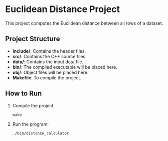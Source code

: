 # Euclidean Distance Project

This project computes the Euclidean distance between all rows of a dataset.

## Project Structure

- **include/**: Contains the header files.
- **src/**: Contains the C++ source files.
- **data/**: Contains the input data file.
- **bin/**: The compiled executable will be placed here.
- **obj/**: Object files will be placed here.
- **Makefile**: To compile the project.

## How to Run

1. Compile the project:

   ```
   make
   ```

2. Run the program:

   ```
   ./bin/distance_calculator
   ```
